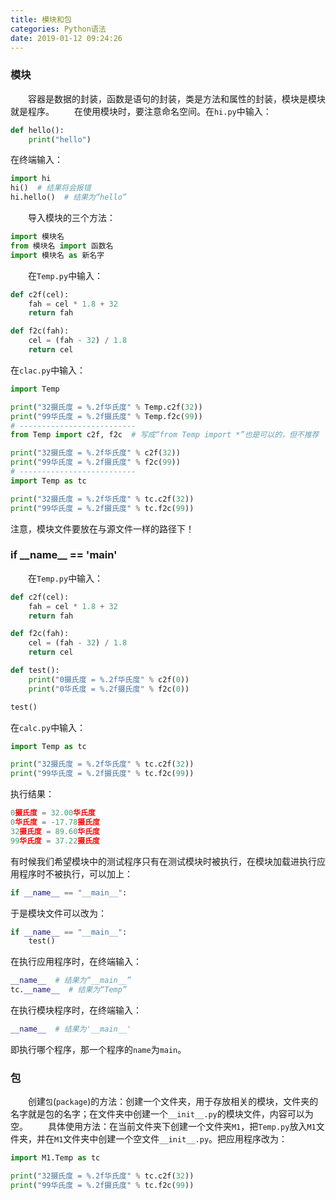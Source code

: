 ```yaml
---
title: 模块和包
categories: Python语法
date: 2019-01-12 09:24:26
---
```

### 模块

&emsp;&emsp;容器是数据的封装，函数是语句的封装，类是方法和属性的封装，模块是模块就是程序。<!--more-->
&emsp;&emsp;在使用模块时，要注意命名空间。在`hi.py`中输入：

``` python
def hello():
    print("hello")
```

在终端输入：

``` python
import hi
hi()  # 结果将会报错
hi.hello()  # 结果为“hello”
```

&emsp;&emsp;导入模块的三个方法：

``` python
import 模块名
from 模块名 import 函数名
import 模块名 as 新名字
```

&emsp;&emsp;在`Temp.py`中输入：

``` python
def c2f(cel):
    fah = cel * 1.8 + 32
    return fah

def f2c(fah):
    cel = (fah - 32) / 1.8
    return cel
```

在`clac.py`中输入：

``` python
import Temp

print("32摄氏度 = %.2f华氏度" % Temp.c2f(32))
print("99华氏度 = %.2f摄氏度" % Temp.f2c(99))
# --------------------------
from Temp import c2f, f2c  # 写成“from Temp import *”也是可以的，但不推荐

print("32摄氏度 = %.2f华氏度" % c2f(32))
print("99华氏度 = %.2f摄氏度" % f2c(99))
# --------------------------
import Temp as tc

print("32摄氏度 = %.2f华氏度" % tc.c2f(32))
print("99华氏度 = %.2f摄氏度" % tc.f2c(99))
```

注意，模块文件要放在与源文件一样的路径下！

### if \_\_name\_\_ == '__main__'

&emsp;&emsp;在`Temp.py`中输入：

``` python
def c2f(cel):
    fah = cel * 1.8 + 32
    return fah

def f2c(fah):
    cel = (fah - 32) / 1.8
    return cel

def test():
    print("0摄氏度 = %.2f华氏度" % c2f(0))
    print("0华氏度 = %.2f摄氏度" % f2c(0))

test()
```

在`calc.py`中输入：

``` python
import Temp as tc

print("32摄氏度 = %.2f华氏度" % tc.c2f(32))
print("99华氏度 = %.2f摄氏度" % tc.f2c(99))
```

执行结果：

``` python
0摄氏度 = 32.00华氏度
0华氏度 = -17.78摄氏度
32摄氏度 = 89.60华氏度
99华氏度 = 37.22摄氏度
```

有时候我们希望模块中的测试程序只有在测试模块时被执行，在模块加载进执行应用程序时不被执行，可以加上：

``` python
if __name__ == "__main__":
```

于是模块文件可以改为：

``` python
if __name__ == "__main__":
    test()
```

在执行应用程序时，在终端输入：

``` python
__name__  # 结果为“__main__”
tc.__name__  # 结果为“Temp”
```

在执行模块程序时，在终端输入：

``` python
__name__  # 结果为'__main__'
```

即执行哪个程序，那一个程序的`name`为`main`。

### 包

&emsp;&emsp;创建`包`(`package`)的方法：创建一个文件夹，用于存放相关的模块，文件夹的名字就是包的名字；在文件夹中创建一个`__init__.py`的模块文件，内容可以为空。
&emsp;&emsp;具体使用方法：在当前文件夹下创建一个文件夹`M1`，把`Temp.py`放入`M1`文件夹，并在`M1`文件夹中创建一个空文件`__init__.py`。把应用程序改为：

``` python
import M1.Temp as tc

print("32摄氏度 = %.2f华氏度" % tc.c2f(32))
print("99华氏度 = %.2f摄氏度" % tc.f2c(99))
```